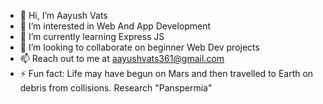 - 👋 Hi, I’m Aayush Vats
- 👀 I’m interested in Web And App Development
- 🌱 I’m currently learning Express JS
- 💞️ I’m looking to collaborate on beginner Web Dev projects
- 📫 Reach out to me at aayushvats361@gmail.com
- ⚡ Fun fact: Life may have begun on Mars and then travelled to Earth on debris from collisions. Research "Panspermia"

<!---
dev-aayushvats/dev-aayushvats is a ✨ special ✨ repository because its `README.md` (this file) appears on your GitHub profile.
You can click the Preview link to take a look at your changes.
--->
